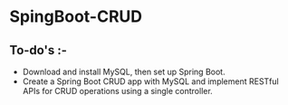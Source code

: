 # SpingBoot-CRUD

## To-do's :-
- Download and install MySQL, then set up Spring Boot.
- Create a Spring Boot CRUD app with MySQL and implement RESTful APIs for CRUD operations using a single controller.



